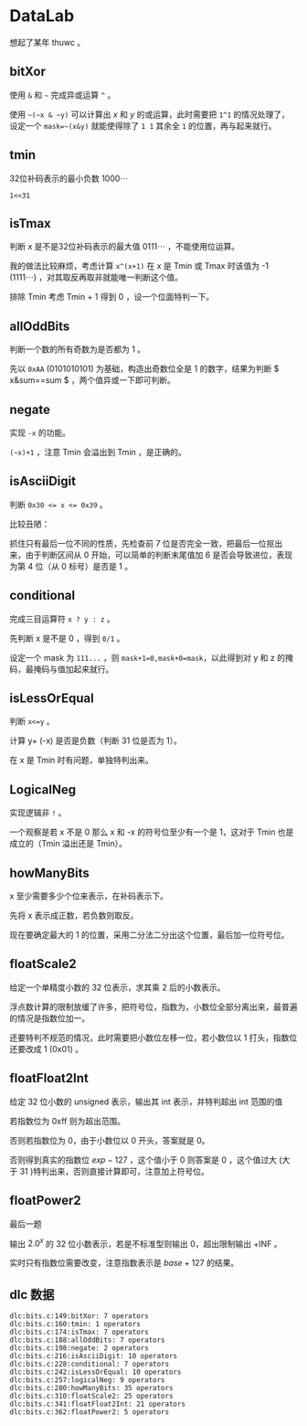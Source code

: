 # DataLab

想起了某年 thuwc 。

## bitXor

使用 `&` 和 `~` 完成异或运算 `^` 。

使用 `~(~x & ~y)` 可以计算出 $x$ 和 $y$ 的或运算，此时需要把 `1^1` 的情况处理了，设定一个 `mask=~(x&y)` 就能使得除了 `1 1` 其余全 `1` 的位置，再与起来就行。


## tmin

32位补码表示的最小负数 $1000\cdots$ 

`1<<31`

## isTmax

判断 x 是不是32位补码表示的最大值 $0111\cdots$ ，不能使用位运算。

我的做法比较麻烦，考虑计算 `x^(x+1)` 在 x 是 Tmin 或 Tmax 时该值为 -1 ($1111\cdots$) ，对其取反再取非就能唯一判断这个值。

排除 Tmin 考虑 Tmin + 1 得到 0 ，设一个位面特判一下。

## allOddBits

判断一个数的所有奇数为是否都为 $1$ 。

先以 `0xAA` (0101010101) 为基础，构造出奇数位全是 $1$ 的数字，结果为判断 $ x\&sum==sum $ ，两个值异或一下即可判断。

## negate

实现 `-x` 的功能。

`(~x)+1` ，注意 Tmin 会溢出到 Tmin ，是正确的。

## isAsciiDigit

判断 `0x30 <= x <= 0x39` 。

比较丑陋：

抓住只有最后一位不同的性质，先检查前 7 位是否完全一致，把最后一位抠出来，由于判断区间从 $0$ 开始，可以简单的判断末尾值加 6 是否会导致进位，表现为第 $4$ 位（从 $0$ 标号）是否是 $1$ 。

## conditional

完成三目运算符 `x ? y : z` 。

先判断 x 是不是 0 ，得到 `0/1` 。

设定一个 mask 为 `111...` ，则 `mask+1=0,mask+0=mask`，以此得到对 y 和 z 的掩码，最掩码与值加起来就行。

## isLessOrEqual

判断 `x<=y` 。

计算 y+ (-x) 是否是负数（判断 31 位是否为 1）。

在 x 是 Tmin 时有问题，单独特判出来。

## LogicalNeg

实现逻辑非 `!` 。

一个观察是若 x 不是 0 那么 x 和 -x 的符号位至少有一个是 1，这对于 Tmin 也是成立的（Tmin 溢出还是 Tmin）。

## howManyBits

x 至少需要多少个位来表示，在补码表示下。

先将 x 表示成正数，若负数则取反。

现在要确定最大的 1 的位置，采用二分法二分出这个位置，最后加一位符号位。

## floatScale2

给定一个单精度小数的 32 位表示，求其乘 2 后的小数表示。

浮点数计算的限制放缓了许多，把符号位，指数为，小数位全部分离出来，最普遍的情况是指数位加一。

还要特判不规范的情况，此时需要把小数位左移一位，若小数位以 1 打头，指数位还要改成 1 (0x01) 。

## floatFloat2Int

给定 32 位小数的 unsigned 表示，输出其 int 表示，并特判超出 int 范围的值

若指数位为 0xff 则为超出范围。

否则若指数位为 0，由于小数位以 0 开头，答案就是 0。

否则得到真实的指数位 $exp - 127$ ，这个值小于 0 则答案是 0 ，这个值过大 (大于 $31$ )特判出来，否则直接计算即可，注意加上符号位。 

## floatPower2

最后一题

输出 $2.0^x$ 的 32 位小数表示，若是不标准型则输出 0，超出限制输出 +INF 。

实时只有指数位需要改变，注意指数表示是 $base+127$ 的结果。


## dlc 数据

```plain
dlc:bits.c:149:bitXor: 7 operators
dlc:bits.c:160:tmin: 1 operators
dlc:bits.c:174:isTmax: 7 operators
dlc:bits.c:188:allOddBits: 7 operators
dlc:bits.c:198:negate: 2 operators
dlc:bits.c:216:isAsciiDigit: 10 operators
dlc:bits.c:228:conditional: 7 operators
dlc:bits.c:242:isLessOrEqual: 10 operators
dlc:bits.c:257:logicalNeg: 9 operators
dlc:bits.c:280:howManyBits: 35 operators
dlc:bits.c:310:floatScale2: 25 operators
dlc:bits.c:341:floatFloat2Int: 21 operators
dlc:bits.c:362:floatPower2: 5 operators
```




